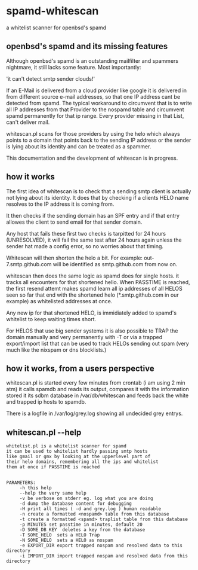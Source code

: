 # spamd-whitescan
a whitelist scanner for openbsd's spamd

## openbsd's spamd and its missing features

Although openbsd's spamd is an outstanding mailfilter 
and spammers nightmare, it still lacks some feature. 
Most importantly:  

   'it can't detect smtp sender clouds!'

If an E-Mail is delivered from a cloud provider like google it is 
delivered in from different source e-mail addresses, so that one IP address
cant be detected from spamd. The typical workaround to circumvent that is
to write all IP addresses from that Provider to the nospamd table and 
circumvent spamd permanently for that ip range. Every provider missing in 
that List, can't deliver mail. 

whitescan.pl scans for those providers by using the helo which always 
points to a domain that points back to the sending IP address or the 
sender is lying about its identity and can be treated as a spammer. 

This documentation and the development of whitescan is in progress. 

## how it works

The first idea of whitescan is to check that a sending smtp client is actually not 
lying about its identity. It does that by checking if a clients HELO name resolves 
to the IP address it is coming from. 

It then checks if the sending domain has an SPF entry and if that entry allowes the 
client to send email for that sender domain. 

Any host that fails these first two checks is tarpitted for 24 hours (UNRESOLVED), it 
will fail the same test after 24 hours again unless the sender hat made a
config error, so no worries about that timing. 

Whitescan will then shorten the helo a bit. For example: out-7.smtp.github.com will 
be identified as smtp.github.com from now on.

whitescan then does the same logic as spamd does for single hosts. it tracks all encounters 
for that shortened hello.  When PASSTIME is reached, the first resend attemt makes 
spamd learn all ip addresses of all HELOS seen so far that end with the shortened helo 
(*.smtp.github.com in our example) as whitelisted addresses at once. 

Any new ip for that shortened HELO, is immidiately added to spamd's whitelist to keep 
waiting times short.

For HELOS that use big sender systems it is also possible to TRAP the domain manually and very permanently 
with -T or via a trapped export/import list that can be used to track HELOs sending out spam 
(very much like the nixspam or dns blocklists.)


## how it works, from a users perspective 

whitescan.pl is started every few minutes from crontab (i am using 2 min atm)
it calls spamdb and reads its output, compares it with the information stored it its 
sdbm database in /var/db/whitescan and feeds back the white and trapped ip hosts to 
spamdb. 

There is a logfile in /var/log/grey.log showing all undecided grey entrys. 

## whitescan.pl --help

```
whitelist.pl is a whitelist scanner for spamd
it can be used to whitelist hardly passing smtp hosts
like gmail or gmx by looking at the upperlevel part of 
their helo domains, remembering all the ips and whitelist 
them at once if PASSTIME is reached


PARAMETERS:
     -h this help 
     --help the very same help 
     -v be verbose on stderr eg. log what you are doing
     -d dump the database content for debugging 
     -H print all times ( -d and grey.log ) human readable
     -n create a formatted <nospamd> table from this database 
     -t create a formatted <spamd> traplist table from this database 
     -p MINUTES set passtime in minutes, default 20 
     -D SOME_DB_KEY  deletes a key from the database
     -T SOME_HELO  sets a HELO Trap
     -N SOME_HELO  sets a HELO as nospam
     -e EXPORT_DIR export trapped nospam and resolved data to this directory
     -i IMPORT_DIR import trapped nospam and resolved data from this directory
```


